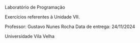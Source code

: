 Laboratório de Programação

Exercícios referentes à Unidade VII.

Professor: Gustavo Nunes Rocha Data de entrega: 24/11/2024 

Universidade Vila Velha
